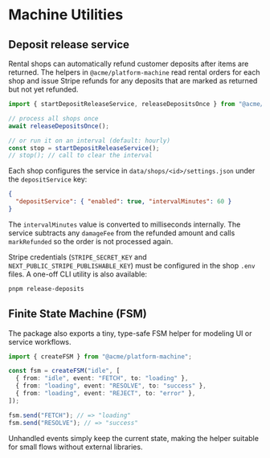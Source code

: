 # Machine Utilities

## Deposit release service

Rental shops can automatically refund customer deposits after items are returned. The helpers in `@acme/platform-machine` read rental orders for each shop and issue Stripe refunds for any deposits that are marked as returned but not yet refunded.

```ts
import { startDepositReleaseService, releaseDepositsOnce } from "@acme/platform-machine";

// process all shops once
await releaseDepositsOnce();

// or run it on an interval (default: hourly)
const stop = startDepositReleaseService();
// stop(); // call to clear the interval
```

Each shop configures the service in `data/shops/<id>/settings.json` under the `depositService` key:

```json
{
  "depositService": { "enabled": true, "intervalMinutes": 60 }
}
```

The `intervalMinutes` value is converted to milliseconds internally. The service subtracts any `damageFee` from the refunded amount and calls `markRefunded` so the order is not processed again.

Stripe credentials (`STRIPE_SECRET_KEY` and `NEXT_PUBLIC_STRIPE_PUBLISHABLE_KEY`) must be configured in the shop `.env` files. A one-off CLI utility is also available:

```bash
pnpm release-deposits
```

## Finite State Machine (FSM)

The package also exports a tiny, type-safe FSM helper for modeling UI or service workflows.

```ts
import { createFSM } from "@acme/platform-machine";

const fsm = createFSM("idle", [
  { from: "idle", event: "FETCH", to: "loading" },
  { from: "loading", event: "RESOLVE", to: "success" },
  { from: "loading", event: "REJECT", to: "error" },
]);

fsm.send("FETCH"); // => "loading"
fsm.send("RESOLVE"); // => "success"
```

Unhandled events simply keep the current state, making the helper suitable for small flows without external libraries.
